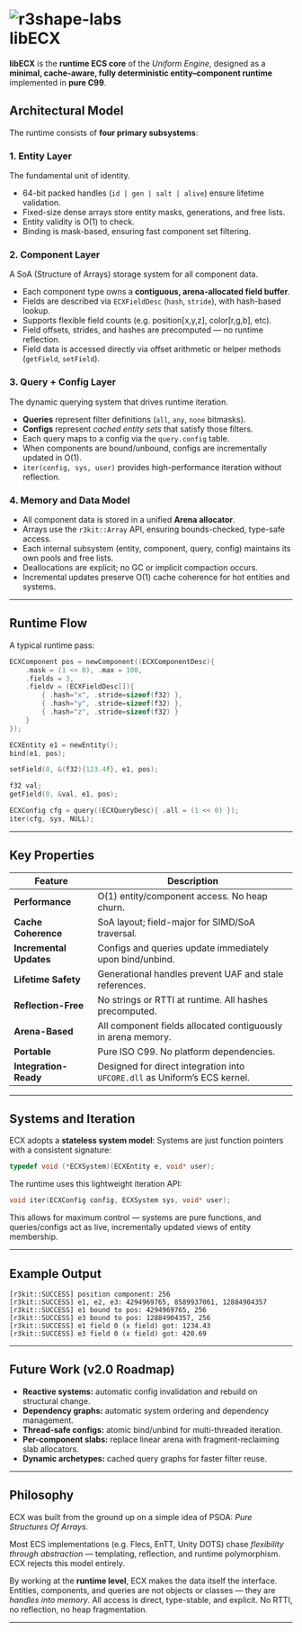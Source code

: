 # ![r3shape-labs](https://github.com/user-attachments/assets/ac634f13-e084-4387-aded-4679eb048cac)  <br> libECX

**libECX** is the **runtime ECS core** of the *Uniform Engine*, designed as a **minimal, cache-aware, fully deterministic entity–component runtime** implemented in **pure C99**.


## Architectural Model

The runtime consists of **four primary subsystems**:

### 1. Entity Layer

The fundamental unit of identity.

* 64-bit packed handles (`id | gen | salt | alive`) ensure lifetime validation.
* Fixed-size dense arrays store entity masks, generations, and free lists.
* Entity validity is O(1) to check.
* Binding is mask-based, ensuring fast component set filtering.

### 2. Component Layer

A SoA (Structure of Arrays) storage system for all component data.

* Each component type owns a **contiguous, arena-allocated field buffer**.
* Fields are described via `ECXFieldDesc` (`hash`, `stride`), with hash-based lookup.
* Supports flexible field counts (e.g. position[x,y,z], color[r,g,b], etc).
* Field offsets, strides, and hashes are precomputed — no runtime reflection.
* Field data is accessed directly via offset arithmetic or helper methods (`getField`, `setField`).

### 3. Query + Config Layer

The dynamic querying system that drives runtime iteration.

* **Queries** represent filter definitions (`all`, `any`, `none` bitmasks).
* **Configs** represent *cached entity sets* that satisfy those filters.
* Each query maps to a config via the `query.config` table.
* When components are bound/unbound, configs are incrementally updated in O(1).
* `iter(config, sys, user)` provides high-performance iteration without reflection.

### 4. Memory and Data Model

* All component data is stored in a unified **Arena allocator**.
* Arrays use the `r3kit::Array` API, ensuring bounds-checked, type-safe access.
* Each internal subsystem (entity, component, query, config) maintains its own pools and free lists.
* Deallocations are explicit; no GC or implicit compaction occurs.
* Incremental updates preserve O(1) cache coherence for hot entities and systems.

---

## Runtime Flow

A typical runtime pass:

```c
ECXComponent pos = newComponent((ECXComponentDesc){
    .mask = (1 << 0), .max = 100,
    .fields = 3,
    .fieldv = (ECXFieldDesc[]){
        { .hash="x", .stride=sizeof(f32) },
        { .hash="y", .stride=sizeof(f32) },
        { .hash="z", .stride=sizeof(f32) }
    }
});

ECXEntity e1 = newEntity();
bind(e1, pos);

setField(0, &(f32){123.4f}, e1, pos);

f32 val;
getField(0, &val, e1, pos);

ECXConfig cfg = query((ECXQueryDesc){ .all = (1 << 0) });
iter(cfg, sys, NULL);
```

---

## Key Properties

| Feature                 | Description                                                                |
| ----------------------- | -------------------------------------------------------------------------- |
| **Performance**         | O(1) entity/component access. No heap churn.                               |
| **Cache Coherence**     | SoA layout; field-major for SIMD/SoA traversal.                            |
| **Incremental Updates** | Configs and queries update immediately upon bind/unbind.                   |
| **Lifetime Safety**     | Generational handles prevent UAF and stale references.                     |
| **Reflection-Free**     | No strings or RTTI at runtime. All hashes precomputed.                     |
| **Arena-Based**         | All component fields allocated contiguously in arena memory.               |
| **Portable**            | Pure ISO C99. No platform dependencies.                                    |
| **Integration-Ready**   | Designed for direct integration into `UFCORE.dll` as Uniform’s ECS kernel. |

---

## Systems and Iteration

ECX adopts a **stateless system model**:
Systems are just function pointers with a consistent signature:

```c
typedef void (*ECXSystem)(ECXEntity e, void* user);
```

The runtime uses this lightweight iteration API:

```c
void iter(ECXConfig config, ECXSystem sys, void* user);
```

This allows for maximum control — systems are pure functions,
and queries/configs act as live, incrementally updated views of entity membership.

---

## Example Output

```
[r3kit::SUCCESS] position component: 256
[r3kit::SUCCESS] e1, e2, e3: 4294969765, 8589937061, 12884904357
[r3kit::SUCCESS] e1 bound to pos: 4294969765, 256
[r3kit::SUCCESS] e3 bound to pos: 12884904357, 256
[r3kit::SUCCESS] e1 field 0 (x field) got: 1234.43
[r3kit::SUCCESS] e3 field 0 (x field) got: 420.69
```

---

## Future Work (v2.0 Roadmap)

* **Reactive systems:** automatic config invalidation and rebuild on structural change.
* **Dependency graphs:** automatic system ordering and dependency management.
* **Thread-safe configs:** atomic bind/unbind for multi-threaded iteration.
* **Per-component slabs:** replace linear arena with fragment-reclaiming slab allocators.
* **Dynamic archetypes:** cached query graphs for faster filter reuse.

---

## Philosophy

ECX was built from the ground up on a simple idea of PSOA: *Pure Structures Of Arrays.*

Most ECS implementations (e.g. Flecs, EnTT, Unity DOTS) chase *flexibility through abstraction* — templating, reflection, and runtime polymorphism.
ECX rejects this model entirely.

By working at the **runtime level**, ECX makes the data itself the interface.
Entities, components, and queries are not objects or classes — they are *handles into memory*.
All access is direct, type-stable, and explicit.
No RTTI, no reflection, no heap fragmentation.

---
